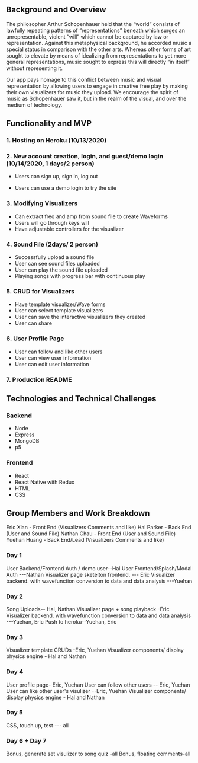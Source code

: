 ## Background and Overview

The philosopher Arthur Schopenhauer held that the “world” consists of lawfully repeating patterns of “representations” beneath which surges an unrepresentable, violent “will” which cannot be captured by law or representation. Against this metaphysical background, he accorded music a special status in comparison with the other arts. Whereas other forms of art sought to elevate by means of idealizing from representations to yet more general representations, music sought to express this will directly “in itself” without representing it.

Our app pays homage to this conflict between music and visual representation by allowing users to engage in creative free play by making their own visualizers for music they upload. We encourage the spirit of music as Schopenhauer saw it, but in the realm of the visual, and over the medium of technology.

## Functionality and MVP

### 1. Hosting on Heroku (10/13/2020)

### 2. New account creation, login, and guest/demo login (10/14/2020, 1 days/2 person)

- Users can sign up, sign in, log out

* Users can use a demo login to try the site

### 3. Modifying Visualizers

- Can extract freq and amp from sound file to create Waveforms
- Users will go through keys will
- Have adjustable controllers for the visualizer

### 4. Sound File (2days/ 2 person)

- Successfully upload a sound file
- User can see sound files uploaded
- User can play the sound file uploaded
- Playing songs with progress bar with continuous play

### 5. CRUD for Visualizers

- Have template visualizer/Wave forms
- User can select template visualizers
- User can save the interactive visualizers they created
- User can share


### 6. User Profile Page

 - User can follow and like other users
 - User can view user information
 - User can edit user information

 ### 7. Production README


## Technologies and Technical Challenges

### Backend

- Node
- Express
- MongoDB
- p5

### Frontend

- React
- React Native with Redux
- HTML
- CSS

## Group Members and Work Breakdown

Eric Xian - Front End (Visualizers Comments and like)
Hal Parker - Back End (User and Sound File)
Nathan Chau - Front End (User and Sound File)
Yuehan Huang - Back End/Lead (Visualizers Comments and like)

### Day 1

User Backend/Frontend Auth / demo user--Hal
User Frontend/Splash/Modal Auth ---Nathan
Visualizer page sketelton frontend. --- Eric
Visualizer backend. with wavefunction conversion to data and data analysis ---Yuehan

### Day 2

Song Uploads-- Hal, Nathan
Visualizer page + song playback -Eric
Visualizer backend. with wavefunction conversion to data and data analysis ---Yuehan, Eric
Push to heroku--Yuehan, Eric

### Day 3

Visualizer template CRUDs -Eric, Yuehan
Visualizer components/ display physics engine - Hal and Nathan

### Day 4

User profile page- Eric, Yuehan
User can follow other users -- Eric, Yuehan
User can like other user's visulizer --Eric, Yuehan
Visualizer components/ display physics engine - Hal and Nathan

### Day 5

CSS, touch up, test --- all

### Day 6 + Day 7

Bonus, generate set visulizer to song quiz -all
Bonus, floating comments-all
